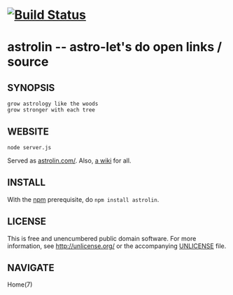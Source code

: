 # [![Build Status](https://secure.travis-ci.org/astrolet/astrolin.png)](http://travis-ci.org/astrolet/astrolin)
# astrolin -- astro-let's do open links / source


## SYNOPSIS

    grow astrology like the woods
    grow stronger with each tree


## WEBSITE

    node server.js

Served as [astrolin.com/](http://www.astrolin.com).
Also, [a wiki](https://github.com/astrolet/astrolin/wiki) for all.

## INSTALL

With the [npm](http://npmjs.org) prerequisite, do `npm install astrolin`.


## LICENSE

This is free and unencumbered public domain software. For more information,
see <http://unlicense.org/> or the accompanying [UNLICENSE](http://astrolet.github.com/astrolin/UNLICENSE.html) file.


## NAVIGATE

Home(7)
